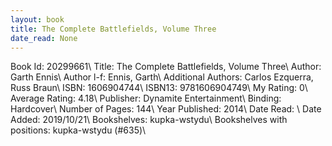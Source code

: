 ```yaml
---
layout: book
title: The Complete Battlefields, Volume Three
date_read: None
---
```


Book Id: 20299661\ 
Title: The Complete Battlefields, Volume Three\ 
Author: Garth Ennis\ 
Author l-f: Ennis, Garth\ 
Additional Authors: Carlos Ezquerra, Russ Braun\ 
ISBN: 1606904744\ 
ISBN13: 9781606904749\ 
My Rating: 0\ 
Average Rating: 4.18\ 
Publisher: Dynamite Entertainment\ 
Binding: Hardcover\ 
Number of Pages: 144\ 
Year Published: 2014\ 
Date Read: \ 
Date Added: 2019/10/21\ 
Bookshelves: kupka-wstydu\ 
Bookshelves with positions: kupka-wstydu (#635)\ 

